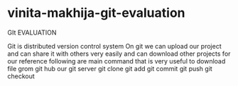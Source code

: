 # vinita-makhija-git-evaluation

GIt EVALUATION

Git is distributed version control system 
On git we can upload our project and can share it with others very easily and can download other projects for our reference
following are main command that is very useful to download file grom git hub our git server
git clone
git add
git commit
git push <branch name >
git checkout
